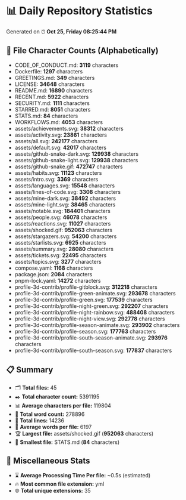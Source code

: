# 📊 Daily Repository Statistics
Generated on ⏰ **Oct 25, Friday 08:25:44 PM**

## 📂 File Character Counts (Alphabetically)
- CODE_OF_CONDUCT.md: **3119** characters
- Dockerfile: **1297** characters
- GREETINGS.md: **349** characters
- LICENSE: **34648** characters
- README.md: **16890** characters
- RECENT.md: **5922** characters
- SECURITY.md: **1111** characters
- STARRED.md: **8051** characters
- STATS.md: **84** characters
- WORKFLOWS.md: **4053** characters
- assets/achievements.svg: **38312** characters
- assets/activity.svg: **23861** characters
- assets/all.svg: **242177** characters
- assets/default.svg: **42017** characters
- assets/github-snake-dark.svg: **129938** characters
- assets/github-snake-light.svg: **129938** characters
- assets/github-snake.gif: **472747** characters
- assets/habits.svg: **11123** characters
- assets/intro.svg: **3369** characters
- assets/languages.svg: **15548** characters
- assets/lines-of-code.svg: **3308** characters
- assets/mine-dark.svg: **38492** characters
- assets/mine-light.svg: **38465** characters
- assets/notable.svg: **184401** characters
- assets/people.svg: **46078** characters
- assets/reactions.svg: **11027** characters
- assets/shocked.gif: **952063** characters
- assets/stargazers.svg: **54200** characters
- assets/starlists.svg: **6925** characters
- assets/summary.svg: **28080** characters
- assets/tickets.svg: **22495** characters
- assets/topics.svg: **3277** characters
- compose.yaml: **1168** characters
- package.json: **2084** characters
- pnpm-lock.yaml: **14272** characters
- profile-3d-contrib/profile-gitblock.svg: **312218** characters
- profile-3d-contrib/profile-green-animate.svg: **293678** characters
- profile-3d-contrib/profile-green.svg: **177539** characters
- profile-3d-contrib/profile-night-green.svg: **292207** characters
- profile-3d-contrib/profile-night-rainbow.svg: **488408** characters
- profile-3d-contrib/profile-night-view.svg: **292778** characters
- profile-3d-contrib/profile-season-animate.svg: **293902** characters
- profile-3d-contrib/profile-season.svg: **177763** characters
- profile-3d-contrib/profile-south-season-animate.svg: **293976** characters
- profile-3d-contrib/profile-south-season.svg: **177837** characters

## 📋 Summary
- 🗂️ **Total files:** 45
- ✒️ **Total character count:** 5391195
- 📊 **Average characters per file:** 119804
- 📝 **Total word count:** 278896
- 🧾 **Total lines:** 14236
- 📐 **Average words per file:** 6197
- 🏆 **Largest file:** assets/shocked.gif (**952063** characters)
- 🥉 **Smallest file:** STATS.md (**84** characters)

## 🌟 Miscellaneous Stats
- ⌛ **Average Processing Time Per file:** ~0.5s (estimated)
- 🔥 **Most common file extension:** yml
- 🌐 **Total unique extensions:** 35

